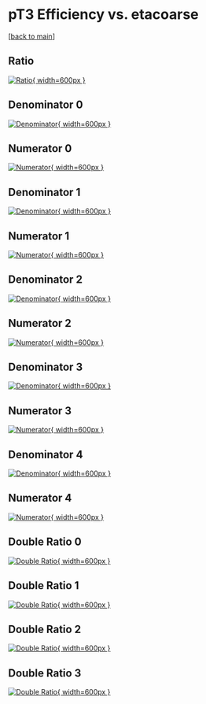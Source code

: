 # pT3 Efficiency vs. etacoarse

[[back to main](./)]



## Ratio

[![Ratio](../mtv/var/pT3_xtr_211_-1_eff_etacoarse.png){ width=600px }](../mtv/var/pT3_xtr_211_-1_eff_etacoarse.pdf)

## Denominator 0

[![Denominator](../mtv/den/pT3_xtr_211_-1_eff_etacoarse_den0.png){ width=600px }](../mtv/den/pT3_xtr_211_-1_eff_etacoarse_den0.pdf)

## Numerator 0

[![Numerator](../mtv/num/pT3_xtr_211_-1_eff_etacoarse_num0.png){ width=600px }](../mtv/num/pT3_xtr_211_-1_eff_etacoarse_num0.pdf)

## Denominator 1

[![Denominator](../mtv/den/pT3_xtr_211_-1_eff_etacoarse_den1.png){ width=600px }](../mtv/den/pT3_xtr_211_-1_eff_etacoarse_den1.pdf)

## Numerator 1

[![Numerator](../mtv/num/pT3_xtr_211_-1_eff_etacoarse_num1.png){ width=600px }](../mtv/num/pT3_xtr_211_-1_eff_etacoarse_num1.pdf)

## Denominator 2

[![Denominator](../mtv/den/pT3_xtr_211_-1_eff_etacoarse_den2.png){ width=600px }](../mtv/den/pT3_xtr_211_-1_eff_etacoarse_den2.pdf)

## Numerator 2

[![Numerator](../mtv/num/pT3_xtr_211_-1_eff_etacoarse_num2.png){ width=600px }](../mtv/num/pT3_xtr_211_-1_eff_etacoarse_num2.pdf)

## Denominator 3

[![Denominator](../mtv/den/pT3_xtr_211_-1_eff_etacoarse_den3.png){ width=600px }](../mtv/den/pT3_xtr_211_-1_eff_etacoarse_den3.pdf)

## Numerator 3

[![Numerator](../mtv/num/pT3_xtr_211_-1_eff_etacoarse_num3.png){ width=600px }](../mtv/num/pT3_xtr_211_-1_eff_etacoarse_num3.pdf)

## Denominator 4

[![Denominator](../mtv/den/pT3_xtr_211_-1_eff_etacoarse_den4.png){ width=600px }](../mtv/den/pT3_xtr_211_-1_eff_etacoarse_den4.pdf)

## Numerator 4

[![Numerator](../mtv/num/pT3_xtr_211_-1_eff_etacoarse_num4.png){ width=600px }](../mtv/num/pT3_xtr_211_-1_eff_etacoarse_num4.pdf)

## Double Ratio 0

[![Double Ratio](../mtv/ratio/pT3_xtr_211_-1_eff_etacoarse_ratio0.png){ width=600px }](../mtv/ratio/pT3_xtr_211_-1_eff_etacoarse_ratio0.pdf)

## Double Ratio 1

[![Double Ratio](../mtv/ratio/pT3_xtr_211_-1_eff_etacoarse_ratio1.png){ width=600px }](../mtv/ratio/pT3_xtr_211_-1_eff_etacoarse_ratio1.pdf)

## Double Ratio 2

[![Double Ratio](../mtv/ratio/pT3_xtr_211_-1_eff_etacoarse_ratio2.png){ width=600px }](../mtv/ratio/pT3_xtr_211_-1_eff_etacoarse_ratio2.pdf)

## Double Ratio 3

[![Double Ratio](../mtv/ratio/pT3_xtr_211_-1_eff_etacoarse_ratio3.png){ width=600px }](../mtv/ratio/pT3_xtr_211_-1_eff_etacoarse_ratio3.pdf)

